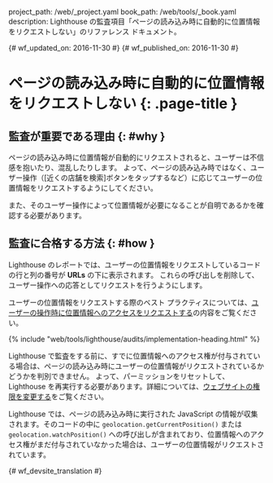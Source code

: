 project_path: /web/_project.yaml
book_path: /web/tools/_book.yaml
description: Lighthouse の監査項目「ページの読み込み時に自動的に位置情報をリクエストしない」のリファレンス ドキュメント。

{# wf_updated_on: 2016-11-30 #}
{# wf_published_on: 2016-11-30 #}

#  ページの読み込み時に自動的に位置情報をリクエストしない {: .page-title }

##  監査が重要である理由 {: #why }

ページの読み込み時に位置情報が自動的にリクエストされると、ユーザーは不信感を抱いたり、混乱したりします。
よって、ページの読み込み時ではなく、ユーザー操作（[近くの店舗を検索]ボタンをタップするなど）に応じてユーザーの位置情報をリクエストするようにしてください。

また、そのユーザー操作によって位置情報が必要になることが自明であるかを確認する必要があります。


##  監査に合格する方法 {: #how }

Lighthouse のレポートでは、ユーザーの位置情報をリクエストしているコードの行と列の番号が **URLs** の下に表示されます。
これらの呼び出しを削除して、ユーザー操作への応答としてリクエストを行うようにします。
 

ユーザーの位置情報をリクエストする際のベスト プラクティスについては、[ユーザーの操作時に位置情報へのアクセスをリクエストする][ask]の内容をご覧ください。


[ask]: /web/fundamentals/native-hardware/user-location/#ask_permission_responsibly

{% include "web/tools/lighthouse/audits/implementation-heading.html" %}

Lighthouse
で監査をする前に、すでに位置情報へのアクセス権が付与されている場合は、ページの読み込み時にユーザーの位置情報がリクエストされているかどうかを判別できません。
よって、パーミッションをリセットして、Lighthouse を再実行する必要があります。詳細については、[ウェブサイトの権限を変更する][help]をご覧ください。


Lighthouse では、ページの読み込み時に実行された JavaScript の情報が収集されます。そのコードの中に `geolocation.getCurrentPosition()`
または
`geolocation.watchPosition()` への呼び出しが含まれており、位置情報へのアクセス権がまだ付与されていなかった場合は、ユーザーの位置情報がリクエストされています。


[help]: https://support.google.com/chrome/answer/6148059


{# wf_devsite_translation #}
